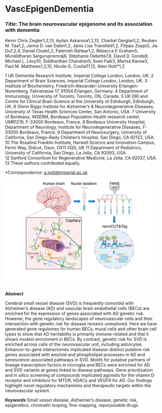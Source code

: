 # VascEpigenDementia

### ***Title***: **The brain neurovascular epigenome and its association with dementia**
 
Kevin Chris Ziegler1,2,13, Aydan Askarova1,2,13, Charbel Gergian1,2, Reuben M. Yaa1,2, Janna D. van Dalen1,2, Janis Lisa Transfeld1,2, Filippo Zoppi3, Jia Du1,2,4, Daniel Clode1,2, Fatemeh Rahbar1,2, Rebecca E Graham5, Muralidharan Sargurupremraj6, Stéphanie Debette7,8, David D. Gonda9, Michael L. Levy10, Siddharthan Chandran5, Sven Falk3, Marisa Karow3, Paul M. Matthews1,2,10, Nicole G. Coufal11,12, Alexi Nott*1,2 
 
1 UK Dementia Research Institute, Imperial College London, London, UK. 
2 Department of Brain Sciences, Imperial College London, London, UK. 
3  Institute of Biochemistry, Friedrich-Alexander-University Erlangen-Nuremberg, Fahrstrasse 17, 91054 Erlangen, Germany. 
4 Department of Immunology, University of Toronto, Toronto, ON, Canada. 
5 UK DRI and Centre for Clinical Brain Science at the University of Edinburgh, Edinburgh, UK. 
6 Glenn Biggs Institute for Alzheimer’s & Neurodegenerative Diseases, University of Texas Health Sciences Center, San Antonio, USA. 
7 University of Bordeaux, INSERM, Bordeaux Population Health research center, UMR1219, F-33000 Bordeaux, France. 
8 Bordeaux University Hospital, Department of Neurology, Institute for Neurodegenerative Diseases, F-33000 Bordeaux, France. 
9 Department of Neurosurgery, University of California, San Diego–Rady Children’s Hospital, San Diego, CA 92123, USA. 
10 The Rosalind Franklin Institute, Harwell Science and Innovation Campus, Fermi Way, Didcot, Oxon, OX11 0QS, UK 
11 Department of Pediatrics, University of California, San Diego, La Jolla, CA 92093, USA.  
12 Sanford Consortium for Regenerative Medicine, La Jolla, CA 92037, USA. 
13 These authors contributed equally. 
 
*Correspondence: a.nott@imperial.ac.uk 

![alt text](schematic_epigProfiling.png)

***Abstract*** 

Cerebral small vessel disease (SVD) is frequently comorbid with Alzheimer’s disease (AD) and vascular brain endothelial cells (BECs) are enriched for the expression of genes associated with AD genetic risk. However, the gene regulatory landscapes of neurovascular cells and their intersection with genetic risk for disease remains unexplored. Here we have generated gene regulomes for human BECs, mural cells and other brain cell types to show that AD heritability is primarily immune-related and that it shows modest enrichment in BECs. By contrast, genetic risk for SVD is enriched across cells of the neurovascular unit, including astrocytes. Enhancer-to-gene interactomes implicated disease-distinct putative risk genes associated with amyloid and phospholipid processes in AD and senescence-associated pathways in SVD. Motifs for putative partners of lineage transcription factors in microglia and BECs were enriched for AD and SVD variants at genes linked to disease pathways. Gene prioritization and in silico screening of compounds implicated agonists for the vitamin D receptor and inhibitors for MTOR, HDACs and VEGFR for AD. Our findings highlight novel regulatory mechanisms and therapeutic targets within the neurovascular system. 
 
***Keywords***
Small vessel disease, Alzheimer’s disease, genetic risk, epigenetics, chromatin looping, fine-mapping, repurposable drugs. 